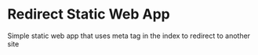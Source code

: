 # Redirect Static Web App

Simple static web app that uses meta tag in the index to redirect to another site
